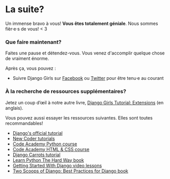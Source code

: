 # La suite?

Un immense bravo à vous! **Vous êtes totalement géniale**. Nous sommes fièr·e·s de vous! < 3

### Que faire maintenant?

Faites une pause et détendez-vous. Vous venez d'accomplir quelque chose de vraiment énorme.

Après ça, vous pouvez :

*   Suivre Django Girls sur [Facebook][1] ou [Twitter][2] pour être tenu·e au courant

 [1]: http://facebook.com/djangogirls
 [2]: http://twitter.com/djangogirls

### À la recherche de ressources supplémentaires?

Jetez un coup d’œil à notre autre livre, [Django Girls Tutorial: Extensions][3] (en anglais).

 [3]: http://djangogirls.gitbooks.io/django-girls-tutorial-extensions/

Vous pouvez aussi essayer les ressources suivantes. Elles sont toutes recommandables!

- [Django's official tutorial][4]
- [New Coder tutorials][5]
- [Code Academy Python course][6]
- [Code Academy HTML & CSS course][7]
- [Django Carrots tutorial][8]
- [Learn Python The Hard Way book][9]
- [Getting Started With Django video lessons][10]
- [Two Scoops of Django: Best Practices for Django book][11]

 [4]: https://docs.djangoproject.com/en/1.7/intro/tutorial01/
 [5]: http://newcoder.io/tutorials/
 [6]: http://www.codecademy.com/en/tracks/python
 [7]: http://www.codecademy.com/tracks/web
 [8]: http://django.carrots.pl/en/
 [9]: http://learnpythonthehardway.org/book/
 [10]: http://gettingstartedwithdjango.com/
 [11]: http://twoscoopspress.org/products/two-scoops-of-django-1-6
